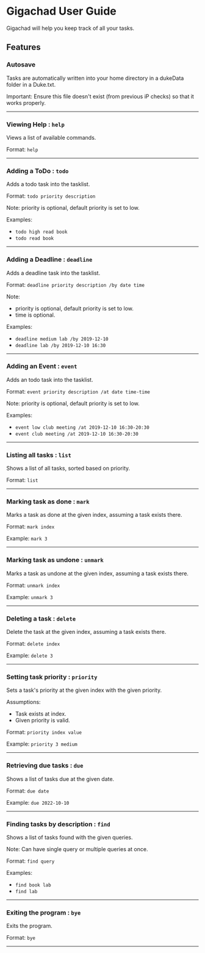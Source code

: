 # Gigachad User Guide

Gigachad will help you keep track of all your tasks.

## Features

### Autosave
Tasks are automatically written into your home directory in a dukeData folder in a Duke.txt.

Important: Ensure this file doesn't exist (from previous iP checks) so that it works properly.

***

### Viewing Help : `help`
Views a list of available commands.

Format: `help`

***

### Adding a ToDo : `todo`
Adds a todo task into the tasklist.

Format:  `todo priority description`

Note: priority is optional, default priority is set to low.

Examples:
- `todo high read book`
- `todo read book`

***

### Adding a Deadline : `deadline`
Adds a deadline task into the tasklist.

Format:  `deadline priority description /by date time`

Note: 
- priority is optional, default priority is set to low.
- time is optional.

Examples:
- `deadline medium lab /by 2019-12-10`
- `deadline lab /by 2019-12-10 16:30`

***

### Adding an Event : `event`
Adds an todo task into the tasklist.

Format:  `event priority description /at date time-time`

Note: priority is optional, default priority is set to low.

Examples:
- `event low club meeting /at 2019-12-10 16:30-20:30`
- `event club meeting /at 2019-12-10 16:30-20:30`

***

### Listing all tasks : `list`
Shows a list of all tasks, sorted based on priority.

Format:  `list`

***

### Marking task as done : `mark`
Marks a task as done at the given index, assuming a task exists there.

Format:  `mark index`

Example: `mark 3`

***

### Marking task as undone : `unmark`
Marks a task as undone at the given index, assuming a task exists there.

Format:  `unmark index`

Example: `unmark 3`

***

### Deleting a task : `delete`
Delete the task at the given index, assuming a task exists there.

Format:  `delete index`

Example: `delete 3`

***

### Setting task priority : `priority`
Sets a task's priority at the given index with the given priority.

Assumptions: 
- Task exists at index.
- Given priority is valid.

Format:  `priority index value`

Example: `priority 3 medium`

***

### Retrieving due tasks : `due`
Shows a list of tasks due at the given date.

Format:  `due date`

Example: `due 2022-10-10`

***

### Finding tasks by description : `find`
Shows a list of tasks found with the given queries.

Note: Can have single query or multiple queries at once.

Format:  `find query`

Examples: 
- `find book lab`
- `find lab`

***

### Exiting the program : `bye`
Exits the program.

Format:  `bye`

***
